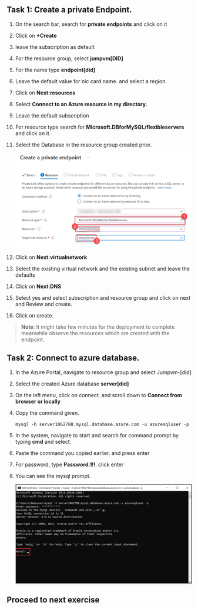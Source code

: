 #

## Task 1: Create a private Endpoint.

1. On the search bar, search for **private endpoints** and click on it

1. Click on **+Create**

1. leave the subscription as default

1. For the resource group, select **jumpvm[DID]**

1. For the name type **endpoint[did]**

1. Leave the default value for nic card name. and select a region.

1. Click on **Next:resources**

1. Select **Connect to an Azure resource in my directory.** 

1. Leave the default subscription

1. For resource type search for **Microsoft.DBforMySQL/flexibleservers** and click on it.

1. Select the Database in the resource group created prior.

   ![](Media/pe.png)

1. Click on **Next:virtualnetwork**

1. Select the existing virtual network and the existing subnet and leave the defaults

1. Click on **Next:DNS**

1. Select yes and select subscription and resource group and click on next and Review and create.

1. Click on create.

  >**Note**: It might take few minutes for the deployment to complete meanwhile observe the resources which are created with the endpoint.

## Task 2: Connect to azure database.

1. In the Azure Portal, navigate to resource group and select Jumpvm-[did]

1. Select the created Azure database **server[did]**

1. On the left menu, click on connect. and scroll down to **Connect from browser or locally**

1. Copy the command given.

   ```
   mysql -h server1062788.mysql.database.azure.com -u azuresqluser -p

   ```

1. In the system, navigate to start and search for command prompt by typing **cmd** and select.

1. Paste the command you copied earlier. and press enter

1. For password, type **Password.1!!**. click enter

1. You can see the mysql prompt.

     ![](Media/mysql.png)

## Proceed to next exercise

  

     
